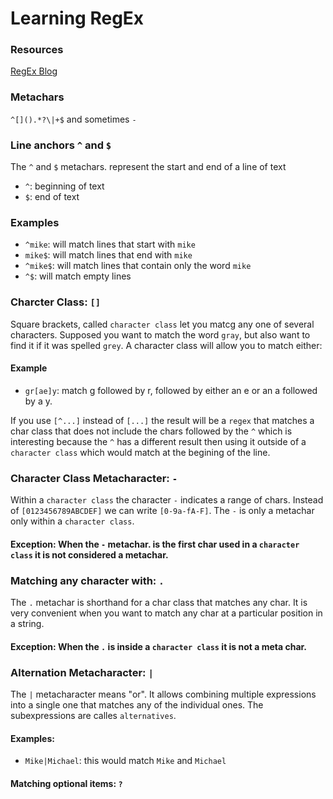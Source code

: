 # Learning RegEx 

### Resources
[RegEx Blog](http://web.archive.org/web/20091217101142/http://immike.net/blog/2007/04/06/the-absolute-bare-minimum-every-programmer-should-know-about-regular-expressions/)

### Metachars
`^[]().*?\|+$` and sometimes `-`
### Line anchors `^` and `$`
The `^` and `$` metachars. represent the start and end of a line of text
- `^`: beginning of text
- `$`: end of text

### Examples
- `^mike`: will match lines that start with `mike`
- `mike$`: will match lines that end with `mike`
- `^mike$`: will match lines that contain only the word `mike`
- `^$`: will match empty lines

### Charcter Class: `[]`
Square brackets, called `character class` let you matcg any one of several characters. Supposed you want to match the word `gray`, but also want to find it if it was spelled `grey`. A character class will allow you to match either:
#### Example
- `gr[ae]y`: match g followed by r, followed by either an e or an a followed by a y.

If you use `[^...]` instead of `[...]` the result will be a `regex` that matches a char class that does not include the chars followed by the `^` which is interesting because the `^` has a different result then using it outside of a `character class` which would match at the begining of the line.

### Character Class Metacharacter: `-`
Within a `character class` the character `-` indicates a range of chars. Instead of `[0123456789ABCDEF]` we can write `[0-9a-fA-F]`. The `-` is only a metachar only within a `character class`. 
#### Exception: When the `-` metachar. is the first char used in a `character class` it is not considered a metachar.

### Matching any character with: `.`
The `.` metachar is shorthand for a char class that matches any char. It is very convenient when you want to match  any char at a particular position in a string. 
#### Exception: When the `.` is inside a `character class` it is not a meta char.

### Alternation Metacharacter: `|`
The `|` metacharacter means "or". It allows combining multiple expressions into a single one that matches any of the individual ones. The subexpressions are calles `alternatives`.
#### Examples:
- `Mike|Michael`: this would match `Mike` and `Michael`

#### Matching optional items: `?`



